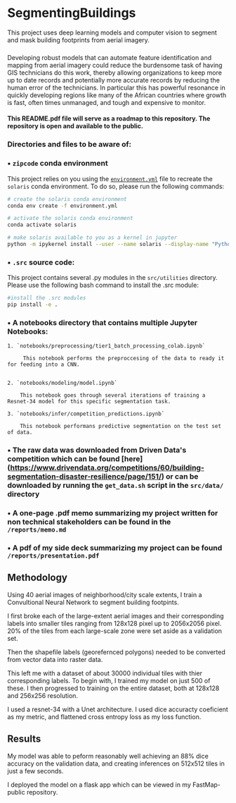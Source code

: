 # SegmentingBuildings
This project uses deep learning models and computer vision to segment and mask building footprints from aerial imagery.

### 
Developing robust models that can automate feature identification and mapping from aerial imagery could reduce the burdensome task of having GIS technicians do this work, thereby allowing organizations to keep more up to date records and potentially more accurate records by reducing the human error of the technicians. In particular this has powerful resonance in quickly developing regions like many of the African countries where growth is fast, often times unmanaged, and tough and expensive to monitor. 


#### This README.pdf file will serve as a roadmap to this repository. The repository is open and available to the public.

### Directories and files to be aware of:

### • `zipcode` conda environment

This project relies on you using the [`environment.yml`](environment.yml) file to recreate the `solaris` conda environment. To do so, please run the following commands:

```bash
# create the solaris conda environment
conda env create -f environment.yml

# activate the solaris conda environment
conda activate solaris

# make solaris available to you as a kernel in jupyter
python -m ipykernel install --user --name solaris --display-name "Python (solaris)"
```

### • `.src` source code:

This project contains several .py modules in the `src/utilities` directory. Please use the following bash command to install the .src module:

``` bash
#install the .src modules
pip install -e .
```

### • A notebooks directory that contains multiple Jupyter Notebooks:
    1. `notebooks/preprocessing/tier1_batch_processing_colab.ipynb`

         This notebook performs the preproccesing of the data to ready it for feeding into a CNN. 
        

    2. `notebooks/modeling/model.ipynb`

        This notebook goes through several iterations of training a Resnet-34 model for this specific segmentation task. 
        
    3. `notebooks/infer/competition_predictions.ipynb`

        This notebook performans predictive segmentation on the test set of data. 

### • The raw data was downloaded from Driven Data's competition which can be found [here] (https://www.drivendata.org/competitions/60/building-segmentation-disaster-resilience/page/151/) or can be downloaded by running the `get_data.sh` script in the `src/data/` directory 
 

### • A one-page .pdf memo summarizing my project written for non technical stakeholders can be found in the `/reports/memo.md`

### • A pdf of my side deck summarizing my project can be found `/reports/presentation.pdf`




## Methodology 
Using 40 aerial images of neighborhood/city scale extents, I train a Convultional Neural Network to segment building footpints. 

I first broke each of the large-extent aerial images and their corresponding labels into smaller tiles ranging from 128x128 pixel up to 2056x2056 pixel. 20% of the tiles from each large-scale zone were set aside as a validation set. 

Then the shapefile labels (georefernced polygons) needed to be converted from vector data into raster data. 

This left me with a dataset of about 30000 individual tiles with thier corresponding labels. To begin with, I trained my model on just 500 of these. I then progressed to training on the entire dataset, both at 128x128 and 256x256 resolution. 

I used a resnet-34 with a Unet architecture. I used dice accuracty coeficient as my metric, and flattened cross entropy loss as my loss function.  

## Results 

My model was able to peform reasonably well achieving an 88%  dice accuracy on the validation data, and creating inferences on 512x512 tiles in just a few seconds.

I deployed the model on a flask app which can be viewed in my FastMap- public repository. 




